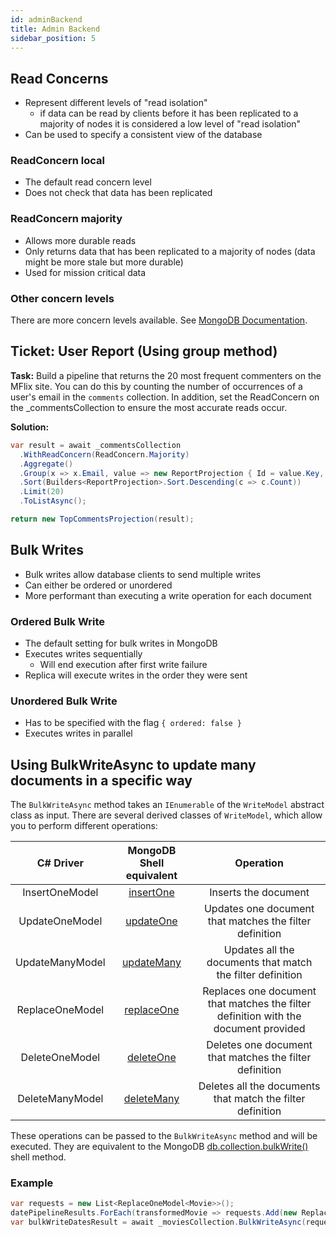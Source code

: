 ```yaml
---
id: adminBackend
title: Admin Backend
sidebar_position: 5
---
```


## Read Concerns

- Represent different levels of "read isolation"
  - if data can be read by clients before it has been replicated to a majority of nodes it is considered a low level of "read isolation"
- Can be used to specify a consistent view of the database

### ReadConcern local

- The default read concern level
- Does not check that data has been replicated

### ReadConcern majority

- Allows more durable reads
- Only returns data that has been replicated to a majority of nodes (data might be more stale but more durable)
- Used for mission critical data

### Other concern levels

There are more concern levels available. See [MongoDB Documentation](https://docs.mongodb.com/manual/reference/read-concern/).

## Ticket: User Report (Using group method)

**Task:** Build a pipeline that returns the 20 most frequent commenters on the MFlix site. You can do this by counting the number of occurrences of a user's email in the `comments` collection. In addition, set the ReadConcern on the \_commentsCollection to ensure the most accurate reads occur.

**Solution:**

```cs
var result = await _commentsCollection
  .WithReadConcern(ReadConcern.Majority)
  .Aggregate()
  .Group(x => x.Email, value => new ReportProjection { Id = value.Key, Count = value.Count() })
  .Sort(Builders<ReportProjection>.Sort.Descending(c => c.Count))
  .Limit(20)
  .ToListAsync();

return new TopCommentsProjection(result);
```

## Bulk Writes

- Bulk writes allow database clients to send multiple writes
- Can either be ordered or unordered
- More performant than executing a write operation for each document

### Ordered Bulk Write

- The default setting for bulk writes in MongoDB
- Executes writes sequentially
  - Will end execution after first write failure
- Replica will execute writes in the order they were sent

### Unordered Bulk Write

- Has to be specified with the flag `{ ordered: false }`
- Executes writes in parallel

## Using BulkWriteAsync to update many documents in a specific way

The `BulkWriteAsync` method takes an `IEnumerable` of the `WriteModel` abstract class as input. There are several derived classes of `WriteModel`, which allow you to perform different operations:

|    C# Driver    |                                 MongoDB Shell equivalent                                 |                                      Operation                                      |
| :-------------: | :--------------------------------------------------------------------------------------: | :---------------------------------------------------------------------------------: |
| InsertOneModel  |  [insertOne](https://docs.mongodb.com/manual/reference/method/db.collection.insertOne/)  |                                Inserts the document                                 |
| UpdateOneModel  |  [updateOne](https://docs.mongodb.com/manual/reference/method/db.collection.updateOne/)  |               Updates one document that matches the filter definition               |
| UpdateManyModel | [updateMany](https://docs.mongodb.com/manual/reference/method/db.collection.updateMany/) |             Updates all the documents that match the filter definition              |
| ReplaceOneModel | [replaceOne](https://docs.mongodb.com/manual/reference/method/db.collection.replaceOne/) | Replaces one document that matches the filter definition with the document provided |
| DeleteOneModel  |  [deleteOne](https://docs.mongodb.com/manual/reference/method/db.collection.deleteOne/)  |               Deletes one document that matches the filter definition               |
| DeleteManyModel | [deleteMany](https://docs.mongodb.com/manual/reference/method/db.collection.deleteMany/) |             Deletes all the documents that match the filter definition              |

These operations can be passed to the `BulkWriteAsync` method and will be executed. They are equivalent to the MongoDB [db.collection.bulkWrite()](https://docs.mongodb.com/manual/reference/method/db.collection.bulkWrite) shell method.

### Example

```cs
var requests = new List<ReplaceOneModel<Movie>>();
datePipelineResults.ForEach(transformedMovie => requests.Add(new ReplaceOneModel<Movie>(Builders<Movie>.Filter.Where(movie => movie.Id == transformedMovie.Id), transformedMovie)));
var bulkWriteDatesResult = await _moviesCollection.BulkWriteAsync(requests);
```
